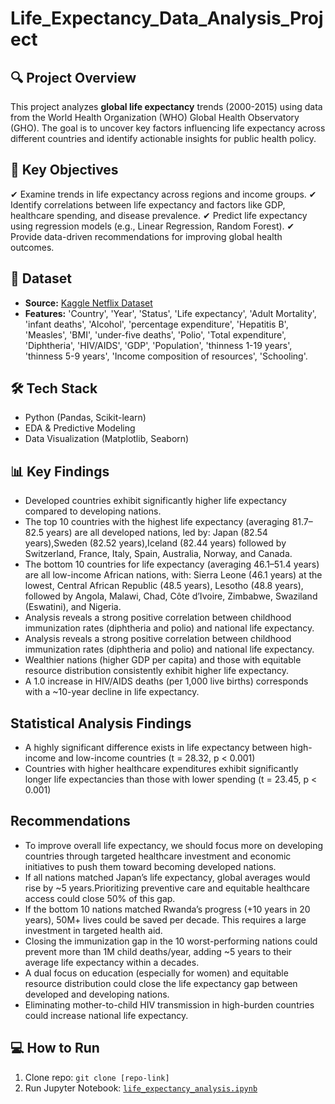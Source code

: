 # Life_Expectancy_Data_Analysis_Project

## 🔍 Project Overview  
This project analyzes **global life expectancy** trends (2000-2015) using data from the World Health Organization (WHO) Global Health Observatory (GHO). The goal is to uncover key factors influencing life expectancy across different countries and identify actionable insights for public health policy.

## 🎯 Key Objectives
✔ Examine trends in life expectancy across regions and income groups.
✔ Identify correlations between life expectancy and factors like GDP, healthcare spending, and disease prevalence.
✔ Predict life expectancy using regression models (e.g., Linear Regression, Random Forest).
✔ Provide data-driven recommendations for improving global health outcomes.

## 📂 Dataset  
- **Source:** [Kaggle Netflix Dataset](https://drive.google.com/file/d/1NDSLORGfC-gLNlr5LILBw71UmKUjd_HG/view?usp=drive_link) 
- **Features:** 'Country', 'Year', 'Status', 'Life expectancy', 'Adult Mortality', 'infant deaths', 'Alcohol', 'percentage expenditure', 'Hepatitis B', 'Measles', 'BMI', 'under-five deaths', 'Polio', 'Total expenditure', 'Diphtheria', 'HIV/AIDS', 'GDP', 'Population', 'thinness 1-19 years', 'thinness 5-9 years', 'Income composition of resources', 'Schooling'. 

## 🛠️ Tech Stack  
- Python (Pandas, Scikit-learn)  
- EDA & Predictive Modeling  
- Data Visualization (Matplotlib, Seaborn)

 ## 📊 Key Findings
 - Developed countries exhibit significantly higher life expectancy compared to developing nations.
 - The top 10 countries with the highest life expectancy (averaging 81.7–82.5 years) are all developed nations, led by: Japan (82.54 years),Sweden (82.52 years),Iceland (82.44 years) followed by Switzerland, France, Italy, Spain, Australia, Norway, and Canada.
 - The bottom 10 countries for life expectancy (averaging 46.1–51.4 years) are all low-income African nations, with: Sierra Leone (46.1 years) at the lowest, Central African Republic (48.5 years), Lesotho (48.8 years), followed by Angola, Malawi, Chad, Côte d’Ivoire, Zimbabwe, Swaziland (Eswatini), and Nigeria.
 - Analysis reveals a strong positive correlation between childhood immunization rates (diphtheria and polio) and national life expectancy.
 - Analysis reveals a strong positive correlation between childhood immunization rates (diphtheria and polio) and national life expectancy.
 - Wealthier nations (higher GDP per capita) and those with equitable resource distribution consistently exhibit higher life expectancy.
 - A 1.0 increase in HIV/AIDS deaths (per 1,000 live births) corresponds with a ~10-year decline in life expectancy.

## Statistical Analysis Findings
- A highly significant difference exists in life expectancy between high-income and low-income countries (t = 28.32, p < 0.001)
- Countries with higher healthcare expenditures exhibit significantly longer life expectancies than those with lower spending (t = 23.45, p < 0.001)

## Recommendations
- To improve overall life expectancy, we should focus more on developing countries through targeted healthcare investment and economic initiatives to push them toward becoming developed nations.
- If all nations matched Japan’s life expectancy, global averages would rise by ~5 years.Prioritizing preventive care and equitable healthcare access could close 50% of this gap.
- If the bottom 10 nations matched Rwanda’s progress (+10 years in 20 years), 50M+ lives could be saved per decade. This requires a large investment in targeted health aid.
- Closing the immunization gap in the 10 worst-performing nations could prevent more than 1M child deaths/year, adding ~5 years to their average life expectancy within a decades.
- A dual focus on education (especially for women) and equitable resource distribution could close the life expectancy gap between developed and developing nations.
- Eliminating mother-to-child HIV transmission in high-burden countries could increase national life expectancy.

## 💻 How to Run  
1. Clone repo: `git clone [repo-link]`    
2. Run Jupyter Notebook: [`life_expectancy_analysis.ipynb`](https://drive.google.com/file/d/1RTIP6UGkRRMTy-9Ap7CyJQF9h0Abyfqr/view?usp=drive_link)














